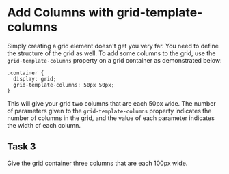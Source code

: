 # Add Columns with grid-template-columns
Simply creating a grid element doesn't get you very far. You need to define the structure of the grid as well. To add some columns to the grid, use the `grid-template-columns` property on a grid container as demonstrated below:
```
.container {
  display: grid;
  grid-template-columns: 50px 50px;
}
```
This will give your grid two columns that are each 50px wide. The number of parameters given to the `grid-template-columns` property indicates the number of columns in the grid, and the value of each parameter indicates the width of each column.
## Task 3
Give the grid container three columns that are each 100px wide.



